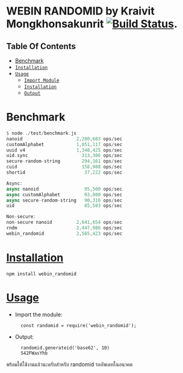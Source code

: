 WEBIN RANDOMID by Kraivit Mongkhonsakunrit [![Build Status](https://travis-ci.com/ez-kraivit/webin_randomid.svg?branch=master)](https://travis-ci.com/ez-kraivit/webin_randomid). 
========================
## Table Of Contents
* [Benchmark](#benchmark)
* [`Installation`](#installation)
* [`Usage`](#usage)
	* [`Import Module`](#importmodule)
	* [`Installation`](#installation)
	* [`Output`](#importmodule)

# Benchmark
```rust
$ node ./test/benchmark.js
nanoid                    2,280,683 ops/sec
customAlphabet            1,851,117 ops/sec
uuid v4                   1,348,425 ops/sec
uid.sync                    313,306 ops/sec
secure-random-string        294,161 ops/sec
cuid                        158,988 ops/sec
shortid                      37,222 ops/sec

Async:
async nanoid                 95,500 ops/sec
async customAlphabet         93,800 ops/sec
async secure-random-string   90,316 ops/sec
uid                          85,583 ops/sec

Non-secure:
non-secure nanoid         2,641,654 ops/sec
rndm                      2,447,086 ops/sec
webin_randomid            2,565,423 ops/sec
```
# [Installation](id:installation)

	npm install webin_randomid

# [Usage](id:usage)

* Import the module:

		const randomid = require('webin_randomid');

* Output:

        randomid.generateid('base62', 10)
		S42FWasYhb

พร้อมให้ใช้งานแล้วนะครับสำหรับ randomid รออัพเดทในอนาคต
